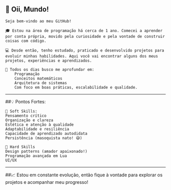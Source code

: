 ## 👋 Oii, Mundo!
    Seja bem-vindo ao meu GitHub!

    🎓 Estou na área de programação há cerca de 1 ano. Comecei a aprender por conta própria, movido pela curiosidade e pela vontade de construir coisas com código.

    💻 Desde então, tenho estudado, praticado e desenvolvido projetos para evoluir minhas habilidades. Aqui você vai encontrar alguns dos meus projetos, experiências e aprendizados.

    🔭 Todos os dias busco me aprofundar em:
        Programação
        Conceitos matemáticos
        Arquitetura de sistemas
        Com foco em boas práticas, escalabilidade e qualidade.

---
##💡 Pontos Fortes:

    🧠 Soft Skills:
    Pensamento crítico
    Organização e clareza
    Estética e atenção à qualidade
    Adaptabilidade e resiliência
    Capacidade de aprendizado autodidata
    Persistência (masoquista nato! 😅)

    🔧 Hard Skills
    Design patterns (amador apaixonado!)
    Programação avançada em Lua
    UI/UX

---

##📈 Estou em constante evolução, então fique à vontade para explorar os projetos e acompanhar meu progresso!
